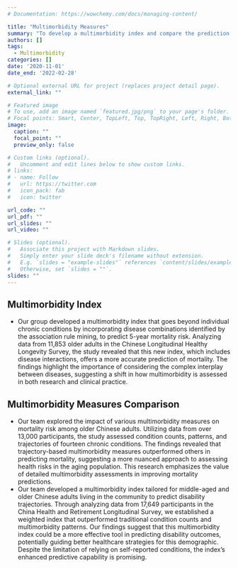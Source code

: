 ```yaml
---
# Documentation: https://wowchemy.com/docs/managing-content/

title: "Multimorbidity Measures"
summary: "To develop a multimorbidity index and compare the prediction perfermence across different multimorbidity measures."
authors: []
tags:
  - Multimorbidity
categories: []
date: '2020-11-01'
date_end: '2022-02-28'

# Optional external URL for project (replaces project detail page).
external_link: ""

# Featured image
# To use, add an image named `featured.jpg/png` to your page's folder.
# Focal points: Smart, Center, TopLeft, Top, TopRight, Left, Right, BottomLeft, Bottom, BottomRight.
image:
  caption: ""
  focal_point: ""
  preview_only: false

# Custom links (optional).
#   Uncomment and edit lines below to show custom links.
# links:
# - name: Follow
#   url: https://twitter.com
#   icon_pack: fab
#   icon: twitter

url_code: ""
url_pdf: ""
url_slides: ""
url_video: ""

# Slides (optional).
#   Associate this project with Markdown slides.
#   Simply enter your slide deck's filename without extension.
#   E.g. `slides = "example-slides"` references `content/slides/example-slides.md`.
#   Otherwise, set `slides = ""`.
slides: ""
---
```

**Multimorbidity Index**
-----------------
* Our group developed a multimorbidity index that goes beyond individual chronic conditions by incorporating disease combinations identified by the association rule mining, to predict 5-year mortality risk. Analyzing data from 11,853 older adults in the Chinese Longitudinal Healthy Longevity Survey, the study revealed that this new index, which includes disease interactions, offers a more accurate prediction of mortality. The findings highlight the importance of considering the complex interplay between diseases, suggesting a shift in how multimorbidity is assessed in both research and clinical practice.

**Multimorbidity Measures Comparison**
-----------------
* Our team explored the impact of various multimorbidity measures on mortality risk among older Chinese adults. Utilizing data from over 13,000 participants, the study assessed condition counts, patterns, and trajectories of fourteen chronic conditions. The findings revealed that trajectory-based multimorbidity measures outperformed others in predicting mortality, suggesting a more nuanced approach to assessing health risks in the aging population. This research emphasizes the value of detailed multimorbidity assessments in improving mortality predictions.
* Our team developed a multimorbidity index tailored for middle-aged and older Chinese adults living in the community to predict disability trajectories. Through analyzing data from 17,649 participants in the China Health and Retirement Longitudinal Survey, we established a weighted index that outperformed traditional condition counts and multimorbidity patterns. Our findings suggest that this multimorbidity index could be a more effective tool in predicting disability outcomes, potentially guiding better healthcare strategies for this demographic. Despite the limitation of relying on self-reported conditions, the index’s enhanced predictive capability is promising.